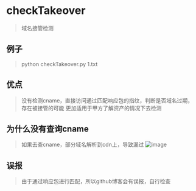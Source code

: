 # checkTakeover

> 域名接管检测
> 
## 例子
> python checkTakeover.py 1.txt 


## 优点
>没有检测cname，直接访问通过匹配响应包的指纹，判断是否域名过期，存在被接管的可能
>更加适用于甲方了解资产的情况下去检测

## 为什么没有查询cname
> 如果去查cname，部分域名解析到cdn上，导致漏过
![image](https://user-images.githubusercontent.com/50605146/112817568-2ccc5100-90b5-11eb-977c-bdd060fffcb1.png)

## 误报
> 由于通过响应包进行匹配，所以github博客会有误报，自行检查
